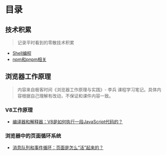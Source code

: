 # 目录
## 技术积累
> 记录平时看到的零散技术积累
- [Shell编程](https://github.com/joker19952021/blog/issues/4)
- [npm和pnpm相关](https://github.com/joker19952021/blog/issues/5)
## 浏览器工作原理
> 内容来自极客时间《浏览器工作原理与实践》- 李兵 课程学习笔记。具体内容根据自己理解有改动，不保证和课件内容一致。
### V8工作原理
- [编译器和解释器：V8是如何执行一段JavaScript代码的？](https://github.com/joker19952021/blog/issues/1)
### 浏览器中的页面循环系统
- [消息队列和事件循环：页面是怎么“活”起来的？](https://github.com/joker19952021/blog/issues/3)

